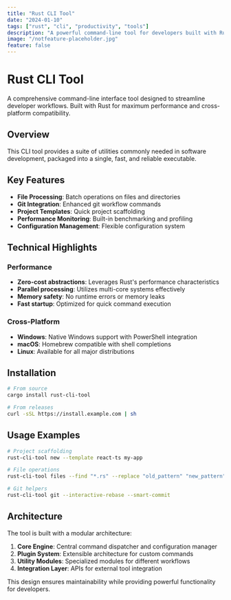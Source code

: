 ```yaml
---
title: "Rust CLI Tool"
date: "2024-01-10"
tags: ["rust", "cli", "productivity", "tools"]
description: "A powerful command-line tool for developers built with Rust"
image: "/notfeature-placeholder.jpg"
feature: false
---
```


# Rust CLI Tool

A comprehensive command-line interface tool designed to streamline developer workflows. Built with Rust for maximum performance and cross-platform compatibility.

## Overview

This CLI tool provides a suite of utilities commonly needed in software development, packaged into a single, fast, and reliable executable.

## Key Features

- **File Processing**: Batch operations on files and directories
- **Git Integration**: Enhanced git workflow commands
- **Project Templates**: Quick project scaffolding
- **Performance Monitoring**: Built-in benchmarking and profiling
- **Configuration Management**: Flexible configuration system

## Technical Highlights

### Performance
- **Zero-cost abstractions**: Leverages Rust's performance characteristics
- **Parallel processing**: Utilizes multi-core systems effectively
- **Memory safety**: No runtime errors or memory leaks
- **Fast startup**: Optimized for quick command execution

### Cross-Platform
- **Windows**: Native Windows support with PowerShell integration
- **macOS**: Homebrew compatible with shell completions
- **Linux**: Available for all major distributions

## Installation

```bash
# From source
cargo install rust-cli-tool

# From releases
curl -sSL https://install.example.com | sh
```

## Usage Examples

```bash
# Project scaffolding
rust-cli-tool new --template react-ts my-app

# File operations
rust-cli-tool files --find "*.rs" --replace "old_pattern" "new_pattern"

# Git helpers
rust-cli-tool git --interactive-rebase --smart-commit
```

## Architecture

The tool is built with a modular architecture:

1. **Core Engine**: Central command dispatcher and configuration manager
2. **Plugin System**: Extensible architecture for custom commands
3. **Utility Modules**: Specialized modules for different workflows
4. **Integration Layer**: APIs for external tool integration

This design ensures maintainability while providing powerful functionality for developers.